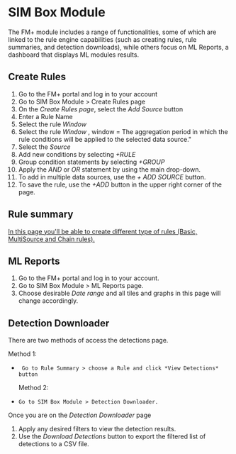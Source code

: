 # SIM Box Module
The FM+ module includes a range of functionalities, some of which are linked to the rule engine capabilities (such as creating rules, rule summaries, and detection downloads), while others focus on ML Reports, a dashboard that displays ML modules results.

## Create Rules

1. Go to the FM+ portal and log in to your account
2. Go to SIM Box Module > Create Rules page
3. On the *Create Rules page*, select the *Add Source* button
4. Enter a Rule Name
5. Select the rule *Window*
6. Select the rule *Window* , window = The aggregation period in which the rule conditions will be applied to the selected data source."
7. Select the *Source*
8. Add new conditions by selecting *+RULE*
9. Group condition statements by selecting *+GROUP*
10. Apply the *AND* or *OR* statement by using the main drop-down.
11. To add in multiple data sources, use the *+ ADD SOURCE* button.
12. To save the rule, use the *+ADD* button in the upper right corner of the page.

## Rule summary

[In this page you'll be able to create different type of rules (Basic, MultiSource and Chain rules). ](./tutorials/RuleSummary.md)

## ML Reports

1. Go to the FM+ portal and log in to your account.
2. Go to SIM Box Module > ML Reports page.
3. Choose desirable *Date range* and all tiles and graphs in this page will change accordingly.

## Detection Downloader

There are two methods of access the detections page. 

 Method 1:
-      Go to Rule Summary > choose a Rule and click *View Detections* button
  Method 2:
-     Go to SIM Box Module > Detection Downloader.

Once you are on the *Detection Downloader* page
1. Apply any desired filters to view the detection results.
2. Use the *Download Detections* button to export the filtered list of detections to a CSV file.
